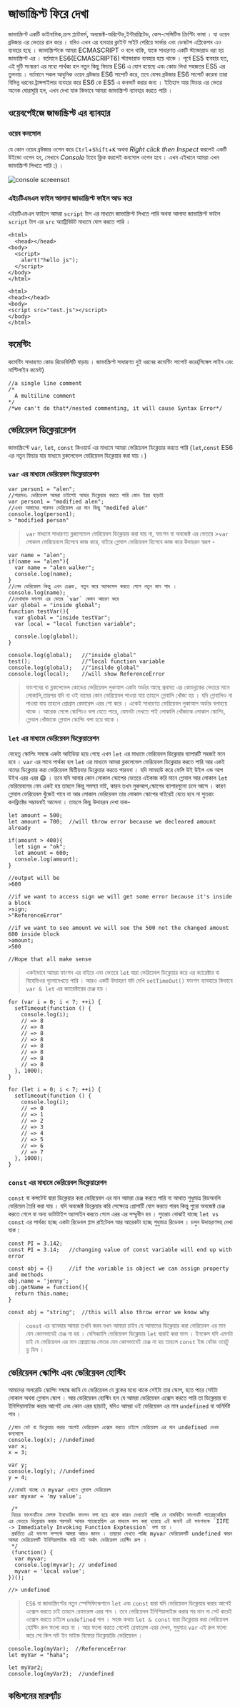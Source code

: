 # জাভাস্ক্রিপ্ট ফিরে দেখা

জাভাস্ক্রিপ্ট একটি ডাইনামিক,ক্রস প্ল্যাটফর্ম, অবজেক্ট-অরিন্টেড,ইন্টারপ্রিটেড, কেস-সেন্সিটিভ  ক্রিপ্টিং ভাষা । যা ওয়েব ব্রউজার এর ভেতরে রান করে । যদিও এখন এর ব্যবহার
ক্লাইন্ট সাইট পেরিয়ে সার্ভার এবং ডেস্কটপ এপ্লিকেশন এও ব্যবহার হছে ।
জাভাস্ক্রিপ্টকে আমরা ECMASCRIPT ও বলে থাকি, যাকে সাধারণত একটি স্ট্যান্ডারাড ধরা হয় জাভাস্ক্রিপ্ট এর । বর্তমানে ES6(ECMASCRIPT6) স্ট্যান্ডারাড ব্যবহার হয়ে থাকে । পূর্বে ES5 ব্যবহার হত, এই দুটি সংস্করণ এর মধ্যে পার্থক্য হল নতুন কিছু ফিচার ES6 এ যোগ হয়েছে এবং কোড লিখা সহজতর ES5 এর তুলনায় । বর্তমানে সকল আধুনিক ওয়েব ব্রউজার ES6 সাপোর্ট করে, তবে যেসব ব্রউজার ES6 সাপোর্ট করেনা তারা বিভিন্ন ধরনের ট্রান্সপাইলার ব্যবহার করে ES6 কে ES5 এ কনভার্ট করার জন্য । ইতিহাস আর ফিচার এর ভেতর অনেক ঘোরাঘুরি হল, এখন দেখা যাক কিভাবে আমরা জাভাস্ক্রিপ্ট ব্যাবহার করতে পারি । 

## ওয়েবপেইজে জাভাস্ক্রিপ্ট এর ব্যাবহার 
### ওয়েব কনসোল
যে কোন ওয়েব ব্রউজার ওপেন করে `Ctrl`+`Shift`+`K`
অথবা *Right click then Inspect* করলেই একটি উইন্ডো ওপেন হব, সেখানে *Console* ট্যাবে ক্লিক করলেই কনসোল ওপেন হবে । এখন এইখানে আমরা এখন জাভাস্ক্রিপ্ট লিখতে পারি :) ।

![console screensot](https://github.com/shuvo2k/Javascript_Look_Back/tree/master/images/console.jpeg)

### এইচটিএমএল ফাইল আলাদা জাভাস্ক্রিপ্ট ফাইল আড করে
এইচটিএমএল ফাইলে আমরা `script` টাগ এর মাধ্যমে জাভাস্ক্রিপ্ট লিখতে পারি অথবা আলাদা জাভাস্ক্রিপ্ট ফাইল `script` টাগ এর `src` অ্যাট্রিবিউট মাধ্যমে যোগ করতে পারি । 
```
<html>
  <head></head>
<body>
  <script>
    alert("hello js");
  </script>
</body>
</html>
```
 
  ```
<html>
  <head></head>
<body>
  <script src="test.js"></script>
</body>
</html>
  
  ```
## কমেন্টিং 
কমেন্টিং সাধারণত কোড রিডেবিলিটি বাড়ায় । জাভাস্ক্রিপ্ট সাধারণত দুই ধরনের কমেন্টিং সাপোট করে(সিঙ্গেল লাইন এবং মাল্টিলাইন কমেন্ট) 
```
//a single line comment
/*
  A multiline comment
*/
/*we can't do that*/nested commenting, it will cause Syntax Error*/
```

## ভেরিয়েবল ডিক্লেয়ারেশন 
জাভাস্ক্রিপ্টে `var`, `let`, `const`  কিওয়ার্ড এর মাধ্যমে আমরা ভেরিয়েবল ডিক্লেয়ার করতে পারি (`let`,`const` ES6 এর নতুন ফিচার যার মাধ্যমে ব্লকলেভেল ভেরিয়েবল ডিক্লেয়ার করা যায় ।)

### `var` এর মাধ্যমে ভেরিয়েবল ডিক্লেয়ারেশন
```
var person1 = "alen";  
//পারসন১ ভেরিয়েবল আমরা চাইলেই আবার ডিক্লেয়ার করতে পারি কোন ইরর ছাড়াই 
var person1 = "modified alen";
//এখন আমাদের পারসন ভেরিয়েবল এর মান কিন্তু "modifed alen"
console.log(person1); 
> "modified person"
```
>`var` মাধ্যমে সাধারণত ব্লকলেভেল ভেরিয়েবল ডিক্লেয়ার করা যায় না, ফাংশন বা অবজেক্ট এর ভেতরে >`var` লোকাল ভেরিয়েবলে হিসেবে কাজ করে, বাইরে গ্লোবাল ভেরিয়েবল হিসেবে কাজ করে উদাহরন স্বরূপ - 
```
var name = "alen";
if(name == "alen"){
  var name = "alen walker";
  console.log(name);
}
//নেম ভেরিয়েবল কিন্তু এখন চেঞ্জড, নতুন করে অ্যাকসেস করতে গেলে নতুন মান পাব । 
console.log(name);
//দেখাযাক ফাংশন এর ভেতর `var` কেমন আচরণ করে 
var global = "inside global";
function testVar(){
  var global = "inside testVar";
  var local = "local function variable";

  console.log(global);
} 

console.log(global);   //"inside global"
test();                //"local function variable
console.log(global);   //"insilde global"
console.log(local);    //will show ReferenceError 
```

>ফাংশনের বা ব্লকলেভেল কোডের ভেরিয়েবল লুকআপ একটা অর্ডার আছে প্রথমত এর কোডব্লকের ভেতরে মানে লোকালি,তারপর যদি না ওই নামের কোন ভেরিয়েবল পাওয়া যায় তাহলে গ্লোবালি খোঁজা হয় । যদি গ্লোবালিও না পাওয়া যায় তাহলে প্রোগ্রাম রেফারেন্স এরর শো করে । একেই সাধারণত ভেরিয়েবল লুকাআপ অর্ডার বলাহয়ে থাকে । আরেক সেন্সে স্কোপিংও বলা যেতে পারে, যেমনটা দেখতে পাই লোকালি খোঁজাকে লোকাল স্কোপিং, গ্লোবাল খোঁজাকে গ্লোবাল স্কোপিং বলা হয়ে থাকে ।


### `let` এর মাধ্যমে ভেরিয়েবল ডিক্লেয়ারেশন

যেহেতু স্কোপিং সমন্ধে একটা আইডিয়া হয়ে গেছে এখন `let` এর মাধ্যমে ভেরিয়েবল ডিক্লেয়ার ব্যাপারটি সহজই মনে হবে । `var` এর সাথে পার্থক্য হল `let` এর মাধ্যমে আমরা ব্লকলেভেল ভেরিয়েবল ডিক্লেয়ার করতে পারি আর একই নামের ডিক্লেয়ার করা ভেরিয়েবল দ্বিতীয়বার ডিক্লেয়ার করতে পারবনা । যদি সামহাউ করে ফেলি উই উইল এন্ড আপ উইথ এরর এরর :smile: । তবে যদি আবার কোন লোকাল স্কোপের ভেতরে এইকাজ করি মানে গ্লোবাল আর লোকাল `let` ভেরিয়েবলের নেম একই হয় তাহলে কিন্তু সমস্যা নাই, কারন তখন লুকআপ,স্কোপের ব্যাপারগুলো চলে আসে । কারণ গ্লোবাল ভেরিয়েবল খুঁজেই পাবে না আর লোকাল ভেরিয়েবল তার লোকাল স্কোপের বাইরেই যেতে হবে না সুতরাং কনফ্লিক্টের সম্ভাবনাই আসেনা । তাহলে কিছু উদাহরন দেখা যাক-
```
let amount = 500;
let amount = 700;  //will throw error because we decleared amount already

if(amount > 400){
  let sign = "ok";
  let amount = 600;
  console.log(amount);
}

//output will be
>600

//if we want to access sign we will get some error because it's inside a block
>sign;
>"ReferenceError"

//if we want to see amount we will see the 500 not the changed amount 600 inside block 
>amount;
>500

//Hope that all make sense 
```
>একইভাবে আমরা ফাংশন এর বাইরে এবং ভেতরে `let` দ্বারা ভেরিয়েবল ডিক্লেয়ার করে এর ক্যারেক্টার বা বিহেভিওর গুলোদেখতে পারি । 
আরও একটি উদাহরণ যদি দেখি `setTimeOut()` ফাংশন ব্যাবহারে কিভাবে `var & let` এর ক্যারেক্টারের চেঞ্জ হয় ।
```
for (var i = 0; i < 7; ++i) {
  setTimeout(function () {
    console.log(i);
    // => 8
    // => 8
    // => 8
    // => 8
    // => 8
    // => 8
    // => 8
    // => 8
  }, 1000);
}

for (let i = 0; i < 7; ++i) {
  setTimeout(function () {
    console.log(i);
    // => 0
    // => 1
    // => 2
    // => 3
    // => 4
    // => 5
    // => 6
    // => 7
  }, 1000);
}

```

###  `const` এর মাধ্যমে ভেরিয়েবল ডিক্লেয়ারেশন
`const` বা কন্সটেন্ট দ্বারা ডিক্লেয়ার করা ভেরিয়েবল এর মান আমরা চেঞ্জ করতে পারি না আথাত শুধুমাত্র রিডঅনলি ভেরিয়েল তৈরি করা যায় । যদি অবজেক্ট ডিক্লেয়ার করি সেক্ষেত্রে প্রোপার্টি যোগ করতে পারব কিন্তু পুরো অবজেক্ট চেঞ্জ করতে গেলে বা অন্য ডাটাটাইপ অ্যাসাইন করতে গেলে এরর এর সম্মুখীন হব । সুতরাং বোঝাই যাচ্ছে `let vs const` এর পার্থক্য হচ্ছে একটা রিডেবল প্লাস রাইটেবল আর আরেকটা হচ্ছে শুধুমাত্র রিডেবল । চলুন উদাহরণসহ দেখা যাক :
```
const PI = 3.142;
const PI = 3.14;   //changing value of const variable will end up with error

const obj = {}     //if the variable is object we can assign property and methods 
obj.name = 'jenny';
obj.getName = function(){
  return this.name;
}

const obj = "string";  //this will also throw error we know why
```

>`const` এর ব্যাবহার আমরা তখনি করব যখন আমারা চাইব যে আমাদের ডিক্লেয়ার করা ভেরিয়েবল এর মান যেন কোনভাবেই চেঞ্জ না হয় । 
> বেসিক্যালি ভেরিয়েবল ডিক্লেয়ার `let` দ্বারাই করা ভাল । ইনকেস যদি এমনটা চাই যে  ভেরিয়েবল এর মান প্রোগ্রামের ভেতর যেন কোনভাবেই চেঞ্জ না হয় তাহলে `const` ইজ বেটার ওয়েটু ডু দিস । 

## ভেরিয়েবল স্কোপিং এবং ভেরিয়েবল হোস্টিং 
আমাদের অলরেডি স্কোপিং সম্বন্ধে জানি যে ভেরিয়েবল যে ব্লকের মধ্যে থাকে সেইটা তার স্কোপ, হতে পারে সেইটা লোকাল অথবা গ্লোবাল স্কোপ । 
আর ভেরিয়েবল হোস্টিং হল যে আমরা ভেরিয়েবল এক্সেস করতে পারি তা ডিক্লেয়ার বা ইনিসিয়ালাইজ করার আগেই এবং কোন এরর ছাড়াই, যদিও আমরা ওই ভেরিয়েবল এর মান  `undefined` বা অনির্দিষ্ট পাব ।
```
//মান সেট বা ডিক্লেয়ার করার আগেই ভেরিয়েবল এক্সেস করতে চাইলে ভেরিয়েবল এর মান undefined দেখব কনসোলে 
console.log(x); //undefined
var x;
x = 3;

var y;
console.log(y); //undefined
y = 4;

//বোঝাই যাচ্ছে যে myvar এখানে গ্লোবাল ভেরিয়েবল 
var myvar = 'my value';
 
 /*
 নিচের ফাংশনটিকে সেলফ ইনভোকিং ফাংশন বলা হয়ে থাকে কারন দেখতেই পাচ্ছি যে নামবিহীন ফাংশনটি প্যারেন্থথেছিস এর ভেতরে ডিক্লেয়ার করার পরপরই আবার প্যারেন্থেছিস এর মাধ্যমে কল করা হয়েছে এই জন্যই এই ফাংশনকে `IIFE -> Immediately Invoking Function Exptession` বলা হয় ।
 প্রবর্তিতে এই ফাংশন সম্পর্কে আমরা আরও জানব । তাছাড়া দেখতে পাচ্ছি myvar ভেরিয়েবলটি undefined কারন আমরা ভেরিয়েবলটি ইনিশিয়ালাইজ করি নাই অর্থাৎ ভেরিয়েবল হোস্টিং রুল ।
 */
 (function() {
  var myvar;
  console.log(myvar); // undefined
  myvar = 'local value';
})();

//> undefined
``` 
> `ES6` বা জাভাস্ক্রিপ্টের নতুন স্পেসিফিকেশানে  `let` এবং `const` দ্বারা যদি ভেরিয়েবল ডিক্লেয়ার করার আগেই এক্সেস করতে চাই তাহলে রেফারেন্স এরর পাব । তবে ভেরিয়েবল ইনিশিয়ালাইজ করার পর মান না সেট করেই এক্সেস করতে চাইলে `undefined` পাব । সহজ কথায় `let & const` দ্বারা ডিক্লেয়ার করা ভেরিয়েবল হোস্টিং রুল ফলো করে না । আর ফলো করতে গেলেই রেফারেন্স এরর দেখব, শুধুমাত্র `var` এই রুল ফলো করে সো কিপ দাট ইন মাইন্ড বিফোর ডিক্লেয়ারিং ভেরিয়েবল । 
```
console.log(myVar);  //ReferenceError
let myVar = "haha";

let myVar2;
console.log(myVar2);  //undefined
```


## কন্ডিশনের মারপ্যাঁচ 

